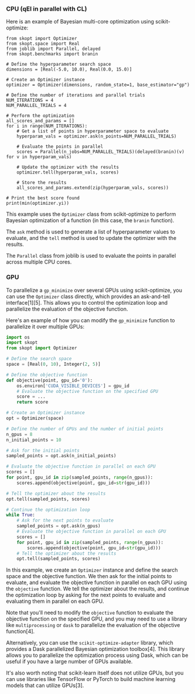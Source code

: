 ### CPU (qEI in parallel with CL)

Here is an example of Bayesian multi-core optimization using scikit-optimize:

```
from skopt import Optimizer
from skopt.space import Real
from joblib import Parallel, delayed
from skopt.benchmarks import branin

# Define the hyperparameter search space
dimensions = [Real(-5.0, 10.0), Real(0.0, 15.0)]

# Create an Optimizer instance
optimizer = Optimizer(dimensions, random_state=1, base_estimator="gp")

# Define the number of iterations and parallel trials
NUM_ITERATIONS = 4
NUM_PARALLEL_TRIALS = 4

# Perform the optimization
all_scores_and_params = []
for i in range(NUM_ITERATIONS):
    # Get a list of points in hyperparameter space to evaluate
    hyperparam_vals = optimizer.ask(n_points=NUM_PARALLEL_TRIALS)
    
    # Evaluate the points in parallel
    scores = Parallel(n_jobs=NUM_PARALLEL_TRIALS)(delayed(branin)(v) for v in hyperparam_vals)
    
    # Update the optimizer with the results
    optimizer.tell(hyperparam_vals, scores)
    
    # Store the results
    all_scores_and_params.extend(zip(hyperparam_vals, scores))

# Print the best score found
print(min(optimizer.yi))
```

This example uses the `Optimizer` class from scikit-optimize to perform Bayesian optimization of a function (in this case, the `branin` function). 

The `ask` method is used to generate a list of hyperparameter values to evaluate, and the `tell` method is used to update the optimizer with the results. 

The `Parallel` class from joblib is used to evaluate the points in parallel across multiple CPU cores.

### GPU

To parallelize a `gp_minimize` over several GPUs using scikit-optimize, you can use the `Optimizer` class directly, which provides an ask-and-tell interface[1][5]. This allows you to control the optimization loop and parallelize the evaluation of the objective function.

Here's an example of how you can modify the `gp_minimize` function to parallelize it over multiple GPUs:
```python
import os
import skopt
from skopt import Optimizer

# Define the search space
space = [Real(0, 10), Integer(2, 5)]

# Define the objective function
def objective(point, gpu_id='0'):
    os.environ['CUDA_VISIBLE_DEVICES'] = gpu_id
    # Evaluate the objective function on the specified GPU
    score = ...
    return score

# Create an Optimizer instance
opt = Optimizer(space)

# Define the number of GPUs and the number of initial points
n_gpus = 8
n_initial_points = 10

# Ask for the initial points
sampled_points = opt.ask(n_initial_points)

# Evaluate the objective function in parallel on each GPU
scores = []
for point, gpu_id in zip(sampled_points, range(n_gpus)):
    scores.append(objective(point, gpu_id=str(gpu_id)))

# Tell the optimizer about the results
opt.tell(sampled_points, scores)

# Continue the optimization loop
while True:
    # Ask for the next points to evaluate
    sampled_points = opt.ask(n_gpus)
    # Evaluate the objective function in parallel on each GPU
    scores = []
    for point, gpu_id in zip(sampled_points, range(n_gpus)):
        scores.append(objective(point, gpu_id=str(gpu_id)))
    # Tell the optimizer about the results
    opt.tell(sampled_points, scores)
```
In this example, we create an `Optimizer` instance and define the search space and the objective function. We then ask for the initial points to evaluate, and evaluate the objective function in parallel on each GPU using the `objective` function. We tell the optimizer about the results, and continue the optimization loop by asking for the next points to evaluate and evaluating them in parallel on each GPU.

Note that you'll need to modify the `objective` function to evaluate the objective function on the specified GPU, and you may need to use a library like `multiprocessing` or `dask` to parallelize the evaluation of the objective function[4].

Alternatively, you can use the `scikit-optimize-adapter` library, which provides a Dask parallelized Bayesian optimization toolbox[4]. This library allows you to parallelize the optimization process using Dask, which can be useful if you have a large number of GPUs available.

It's also worth noting that scikit-learn itself does not utilize GPUs, but you can use libraries like TensorFlow or PyTorch to build machine learning models that can utilize GPUs[3].
